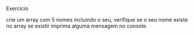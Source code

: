 Exercicio

crie um array com 5 nomes incluindo o seu, verifique se o seu nome existe no array 
se existir imprima alguma mensagem no console.